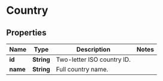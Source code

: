 
# Country

## Properties
Name | Type | Description | Notes
------------ | ------------- | ------------- | -------------
**id** | **String** | Two-letter ISO country ID. | 
**name** | **String** | Full country name. | 



